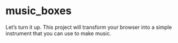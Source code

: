# music_boxes

Let’s turn it up. This project will transform your browser into a simple instrument that you can use to make music.